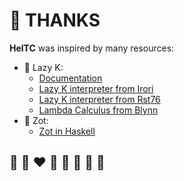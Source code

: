 # 🙏 THANKS

**HelTC** was inspired by many resources:

* 🦄 Lazy K:
  * [Documentation](https://tromp.github.io/cl/lazy-k.html)
  * [Lazy K interpreter from Irori](https://github.com/irori/lazyk)
  * [Lazy K interpreter from Rst76](https://github.com/rst76/Lazy-K)
  * [Lambda Calculus from Blynn](https://crypto.stanford.edu/~blynn/lambda/)
* 🦄 Zot:
  * [Zot in Haskell](https://github.com/YoshikuniJujo/zot_haskell)

## 🦄 🌈 ❤️ 💛 💚 💙 🤍 🖤
